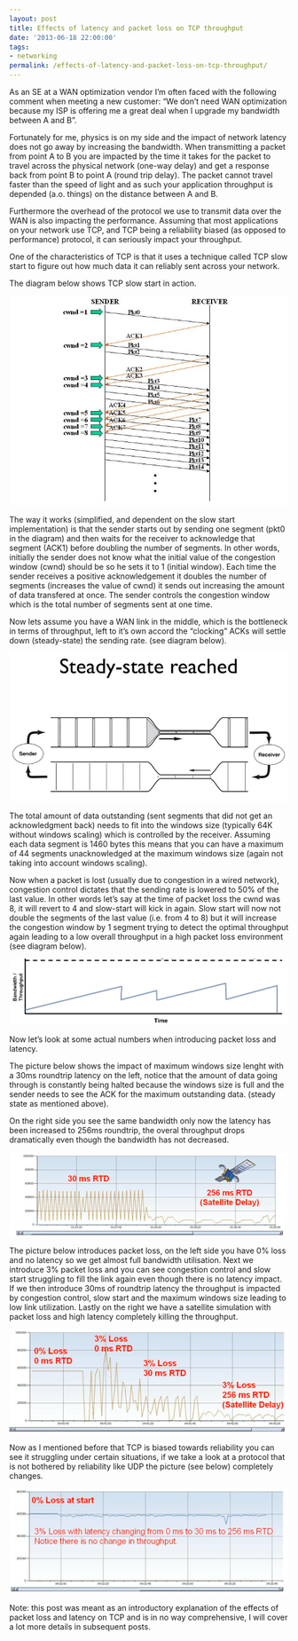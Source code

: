 ```yaml
---
layout: post
title: Effects of latency and packet loss on TCP throughput
date: '2013-06-18 22:00:00'
tags:
- networking
permalink: /effects-of-latency-and-packet-loss-on-tcp-throughput/
---
```


As an SE at a WAN optimization vendor I’m often faced with the following comment when meeting a new customer: “We don’t need WAN optimization because my ISP is offering me a great deal when I upgrade my bandwidth between A and B”.

Fortunately for me, physics is on my side and the impact of network latency does not go away by increasing the bandwidth. When transmitting a packet from point A to B you are impacted by the time it takes for the packet to travel across the physical network (one-way delay) and get a response back from point B to point A (round trip delay). The packet cannot travel faster than the speed of light and as such your application throughput is depended (a.o. things) on the distance between A and B.

Furthermore the overhead of the protocol we use to transmit data over the WAN is also impacting the performance. Assuming that most applications on your network use TCP, and TCP being a reliability biased (as opposed to performance) protocol, it can seriously impact your throughput.

One of the characteristics of TCP is that it uses a technique called TCP slow start to figure out how much data it can reliably sent across your network.

The diagram below shows TCP slow start in action.

<img src="/assets/img/slow-start-1.jpg">

The way it works (simplified, and dependent on the slow start implementation) is that the sender starts out by sending one segment (pkt0 in the diagram) and then waits for the receiver to acknowledge that segment (ACK1) before doubling the number of segments. In other words, initially the sender does not know what the initial value of the congestion window (cwnd) should be so he sets it to 1 (initial window). Each time the sender receives a positive acknowledgement it doubles the number of segments (increases the value of cwnd) it sends out increasing the amount of data transfered at once. The sender controls the congestion window which is the total number of segments sent at one time.

Now lets assume you have a WAN link in the middle, which is the bottleneck in terms of throughput, left to it’s own accord the “clocking” ACKs will settle down (steady-state) the sending rate. (see diagram below).

<img src="/assets/img/steadystate.png">

The total amount of data outstanding (sent segments that did not get an acknowledgment back) needs to fit into the windows size (typically 64K without windows scaling) which is controlled by the receiver. Assuming each data segment is 1460 bytes this means that you can have a maximum of 44 segments unacknowledged at the maximum windows size (again not taking into account windows scaling).

Now when a packet is lost (usually due to congestion in a wired network), congestion control dictates that the sending rate is lowered to 50% of the last value. In other words let’s say at the time of packet loss the cwnd was 8, it will revert to 4 and slow-start will kick in again. Slow start will now not double the segments of the last value (i.e. from 4 to 8) but it will increase the congestion window by 1 segment trying to detect the optimal throughput again leading to a low overall throughput in a high packet loss environment (see diagram below).

<img src="/assets/img/bwthroughput.png">

Now let’s look at some actual numbers when introducing packet loss and latency.

The picture below shows the impact of maximum windows size lenght with a 30ms roundtrip latency on the left, notice that the amount of data going through is constantly being halted because the windows size is full and the sender needs to see the ACK for the maximum outstanding data. (steady state as mentioned above).

On the right side you see the same bandwidth only now the latency has been increased to 256ms roundtrip, the overal throughput drops dramatically even though the bandwidth has not decreased.

<img src="/assets/img/latency.png">

The picture below introduces packet loss, on the left side you have 0% loss and no latency so we get almost full bandwidth utilisation. Next we introduce 3% packet loss and you can see congestion control and slow start struggling to fill the link again even though there is no latency impact. If we then introduce 30ms of roundtrip latency the throughput is impacted by congestion control, slow start and the maximum windows size leading to low link utilization. Lastly on the right we have a satellite simulation with packet loss and high latency completely killing the throughput.

<img src="/assets/img/tcp-loss.png">

Now as I mentioned before that TCP is biased towards reliability you can see it struggling under certain situations, if we take a look at a protocol that is not bothered by reliability like UDP the picture (see below) completely changes.

<img src="/assets/img/udp.png">

Note: this post was meant as an introductory explanation of the effects of packet loss and latency on TCP and is in no way comprehensive, I will cover a lot more details in subsequent posts.

